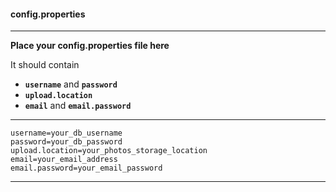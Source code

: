 #### config.properties

--------------------------------------------

**Place your config.properties file here**

It should contain 
- **`username`** and **`password`**
- **`upload.location`**
- **`email`** and **`email.password`**

---------------------------------------------------------

```
username=your_db_username
password=your_db_password
upload.location=your_photos_storage_location
email=your_email_address
email.password=your_email_password
```

---------------------------------------------------------